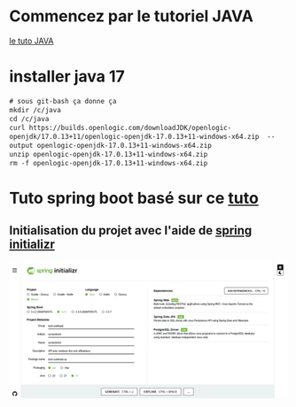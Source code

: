 # Commencez par le tutoriel JAVA
[le tuto JAVA](https://github.com/soniksub/tutoriels/tree/main/java#readme)

# installer java 17

```
# sous git-bash ça donne ça
mkdir /c/java
cd /c/java
curl https://builds.openlogic.com/downloadJDK/openlogic-openjdk/17.0.13+11/openlogic-openjdk-17.0.13+11-windows-x64.zip  --output openlogic-openjdk-17.0.13+11-windows-x64.zip
unzip openlogic-openjdk-17.0.13+11-windows-x64.zip
rm -f openlogic-openjdk-17.0.13+11-windows-x64.zip
```

# Tuto spring boot basé sur ce [tuto](https://www.youtube.com/watch?v=k6Nmt-l1Bzc)

## Initialisation du projet avec l'aide de [spring initializr](https://start.spring.io/)

![](https://github.com/soniksub/tutoriels/blob/main/spring/spring%20initializr.png)

